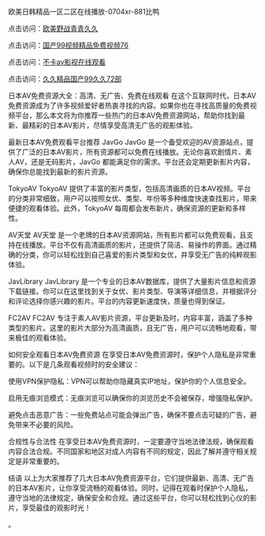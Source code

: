 
欧美日韩精品一区二区在线播放-0704xr-881比鸭


点击访问：<a href="https://bered.pages.dev/">欧美野战青青久久</a>

点击访问：<a href="https://rtj-3zo.pages.dev/">国产99视频精品免费视频76</a>

点击访问：<a href="https://vassv.pages.dev/">不卡av影视在线观看</a>

点击访问：<a href="https://https://vassv.pages.dev/">久久精品国产99久久72部</a>


日本AV免费资源大全：高清、无广告、免费在线观看
在这个互联网时代，日本AV免费资源成为了许多视频爱好者热衷寻找的内容。如果你也在寻找高质量的免费视频平台，那么本文将为你推荐一些热门的日本AV免费资源网站，帮助你找到最新、最精彩的日本AV影片，尽情享受高清无广告的观影体验。

最新日本AV免费观看平台推荐
JavGo
JavGo 是一个备受欢迎的AV资源站点，提供了广泛的日本AV影片，所有资源都可以免费在线播放。无论你喜欢剧情片、素人AV，还是无码影片，JavGo 都能满足你的需求。平台还会定期更新影片内容，确保你总能找到最新的影片资源。

TokyoAV
TokyoAV 提供了丰富的影片类型，包括高清画质的日本AV视频。平台的分类非常细致，用户可以按照女优、类型、年份等多种维度快速查找影片，带来便捷的观看体验。此外，TokyoAV 每周都会发布新片，确保资源的更新和多样性。

AV天堂
AV天堂 是一个老牌的日本AV资源网站，所有影片都可以免费观看，且支持在线播放。平台不仅有高清画质的影片，还提供了简洁、易操作的界面。通过精确的分类，你可以轻松找到自己喜爱的影片类型和女优，并享受无广告的纯粹观影体验。

JavLibrary
JavLibrary 是一个专业的日本AV数据库，提供了大量影片信息和资源下载链接。你可以在这里找到关于女优、影片类型、导演等详细信息，并根据评分和评论选择你感兴趣的影片。平台的内容更新速度快，质量也得到保证。

FC2AV
FC2AV 专注于素人AV影片资源，平台更新及时，内容丰富，涵盖了多种类型的影片。这里的影片大部分为高清画质，且无广告，用户可以流畅地观看，带来极佳的观看体验。

如何安全观看日本AV免费资源
在享受日本AV免费资源时，保护个人隐私是非常重要的。以下是几条观看视频时的安全建议：

使用VPN保护隐私：VPN可以帮助你隐藏真实IP地址，保护你的个人信息安全。

启用无痕浏览模式：无痕浏览可以确保你的浏览历史不会被保存，增强隐私保护。

避免点击恶意广告：一些免费站点可能会弹出广告，确保不要点击可疑的广告，避免带来不必要的风险。

合规性与合法性
在享受日本AV免费资源时，一定要遵守当地法律法规，确保观看内容合法合规。不同国家和地区对成人内容有不同的规定，因此了解并遵守相关规定是非常重要的。

结语
以上为大家推荐了几大日本AV免费资源平台，它们提供最新、高清、无广告的日本AV影片，让你享受流畅的观看体验。同时，记得在观看时保护个人隐私，遵守当地的法律规定，确保安全和合规。通过这些平台，你可以轻松找到心仪的影片，享受最佳的观影时光！

。






<span style="display:none;">[Canonical link](https://github.com/tn20250704/1564651）</span>
